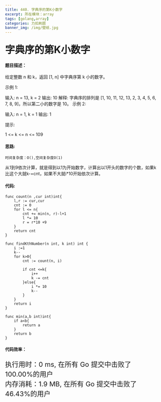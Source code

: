 ```yaml
---
title: 440. 字典序的第K小数字
excerpt: 所在模块：array
tags: [golang,array]
categories: 力扣刷题
banner_img: /img/壁纸.jpg
---
```


### <font size=6px>字典序的第K小数字</font>

#### 题目描述：

给定整数 n 和 k，返回  [1, n] 中字典序第 k 小的数字。

 

示例 1:

输入: n = 13, k = 2
输出: 10
解释: 字典序的排列是 [1, 10, 11, 12, 13, 2, 3, 4, 5, 6, 7, 8, 9]，所以第二小的数字是 10。
示例 2:

输入: n = 1, k = 1
输出: 1


提示:

1 <= k <= n <= 109

#### 思路:

```
时间复杂度：O(),空间复杂度O(1)
```

从1到9依次计算，就是得到以1为开始数字，计算出以1开头的数字的个数，如果k比这个大就k-=cnt，如果不大就i*10开始依次计算。

#### 代码:

```golang
func count(n ,cur int)int{
    l,r := cur,cur
    cnt := 0
    for l <= n{
        cnt += min(n, r)-l+1
        l *= 10
        r = r*10 +9
    }
    return cnt
}

func findKthNumber(n int, k int) int {
    i :=1
    k--
    for k>0{
        cnt := count(n, i)
        
        if cnt <=k{
            i++
            k -= cnt
        }else{
            i *= 10
            k--
        }
    }
    return i
}

func min(a,b int)int{
    if a<b{
        return a
    }
    return b
}

```

#### 代码效率：

<p class="note note-primary"; style="font-size:22px">
   执行用时：0 ms, 在所有 Go 提交中击败了100.00%的用户<br>
   内存消耗：1.9 MB, 在所有 Go 提交中击败了46.43%的用户
</p>

